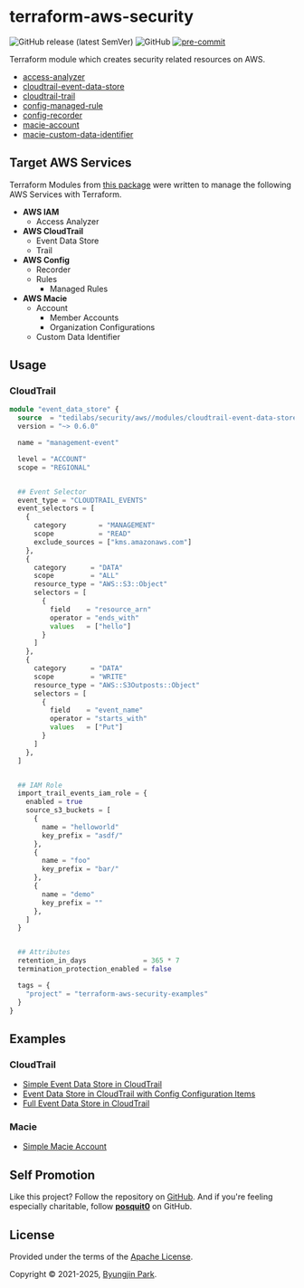 # terraform-aws-security

![GitHub release (latest SemVer)](https://img.shields.io/github/v/release/tedilabs/terraform-aws-security?color=blue&sort=semver&style=flat-square)
![GitHub](https://img.shields.io/github/license/tedilabs/terraform-aws-security?color=blue&style=flat-square)
[![pre-commit](https://img.shields.io/badge/pre--commit-enabled-brightgreen?logo=pre-commit&logoColor=white&style=flat-square)](https://github.com/pre-commit/pre-commit)

Terraform module which creates security related resources on AWS.

- [access-analyzer](./modules/access-analyzer)
- [cloudtrail-event-data-store](./modules/cloudtrail-event-data-store)
- [cloudtrail-trail](./modules/cloudtrail-trail)
- [config-managed-rule](./modules/config-managed-rule)
- [config-recorder](./modules/config-recorder)
- [macie-account](./modules/macie-account)
- [macie-custom-data-identifier](./modules/macie-custom-data-identifier)


## Target AWS Services

Terraform Modules from [this package](https://github.com/tedilabs/terraform-aws-security) were written to manage the following AWS Services with Terraform.

- **AWS IAM**
  - Access Analyzer
- **AWS CloudTrail**
  - Event Data Store
  - Trail
- **AWS Config**
  - Recorder
  - Rules
    - Managed Rules
- **AWS Macie**
  - Account
    - Member Accounts
    - Organization Configurations
  - Custom Data Identifier


## Usage

### CloudTrail

```tf
module "event_data_store" {
  source  = "tedilabs/security/aws//modules/cloudtrail-event-data-store"
  version = "~> 0.6.0"

  name = "management-event"

  level = "ACCOUNT"
  scope = "REGIONAL"


  ## Event Selector
  event_type = "CLOUDTRAIL_EVENTS"
  event_selectors = [
    {
      category        = "MANAGEMENT"
      scope           = "READ"
      exclude_sources = ["kms.amazonaws.com"]
    },
    {
      category      = "DATA"
      scope         = "ALL"
      resource_type = "AWS::S3::Object"
      selectors = [
        {
          field    = "resource_arn"
          operator = "ends_with"
          values   = ["hello"]
        }
      ]
    },
    {
      category      = "DATA"
      scope         = "WRITE"
      resource_type = "AWS::S3Outposts::Object"
      selectors = [
        {
          field    = "event_name"
          operator = "starts_with"
          values   = ["Put"]
        }
      ]
    },
  ]


  ## IAM Role
  import_trail_events_iam_role = {
    enabled = true
    source_s3_buckets = [
      {
        name = "helloworld"
        key_prefix = "asdf/"
      },
      {
        name = "foo"
        key_prefix = "bar/"
      },
      {
        name = "demo"
        key_prefix = ""
      },
    ]
  }


  ## Attributes
  retention_in_days              = 365 * 7
  termination_protection_enabled = false

  tags = {
    "project" = "terraform-aws-security-examples"
  }
}
```


## Examples

### CloudTrail

- [Simple Event Data Store in CloudTrail](./examples/cloudtrail-event-data-store-simple)
- [Event Data Store in CloudTrail with Config Configuration Items](./examples/cloudtrail-event-data-store-config)
- [Full Event Data Store in CloudTrail](./examples/cloudtrail-event-data-store-full)

### Macie

- [Simple Macie Account](./examples/macie-account-simple)


## Self Promotion

Like this project? Follow the repository on [GitHub](https://github.com/tedilabs/terraform-aws-security). And if you're feeling especially charitable, follow **[posquit0](https://github.com/posquit0)** on GitHub.


## License

Provided under the terms of the [Apache License](LICENSE).

Copyright © 2021-2025, [Byungjin Park](https://www.posquit0.com).
